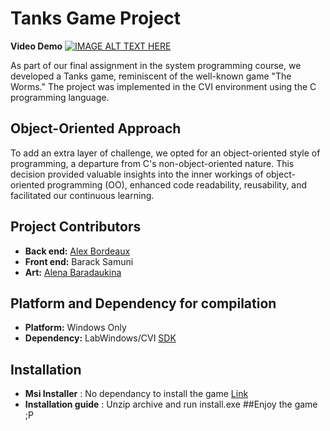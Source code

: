 # Tanks Game Project
**Video Demo**
[![IMAGE ALT TEXT HERE](http://img.youtube.com/vi/Hd1FD4XOHVs/0.jpg)](http://www.youtube.com/watch?v=Hd1FD4XOHVs)

As part of our final assignment in the system programming course, we developed a Tanks game, reminiscent of the well-known game "The Worms." The project was implemented in the CVI environment using the C programming language.

## Object-Oriented Approach
To add an extra layer of challenge, we opted for an object-oriented style of programming, a departure from C's non-object-oriented nature. This decision provided valuable insights into the inner workings of object-oriented programming (OO), enhanced code readability, reusability, and facilitated our continuous learning.

## Project Contributors
- **Back end:** [Alex Bordeaux](https://www.linkedin.com/in/alex-bordeaux/)
- **Front end:** Barack Samuni
- **Art:** [Alena Baradaukina](https://www.linkedin.com/in/alenabaradaukina/)

## Platform and Dependency for compilation
- **Platform:** Windows Only
- **Dependency:** LabWindows/CVI [SDK](https://www.ni.com/en/support/downloads/software-products/download.labwindows-cvi.html#353603)

## Installation
- **Msi Installer** : No dependancy to install the game [Link](https://drive.google.com/drive/u/2/folders/1AkCitp59MnL3EpbJQ9R-IUIo0OwSVS87)
- **Installation guide** : Unzip archive and run install.exe
##Enjoy the game ;P 